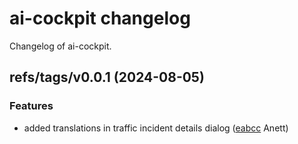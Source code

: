 # ai-cockpit changelog

Changelog of ai-cockpit.

## refs/tags/v0.0.1 (2024-08-05)

### Features

-  added translations in traffic incident details dialog ([eabcc](https://github.com/starwit/ai-cockpit/commit/eabcc344d0441a1) Anett)  

